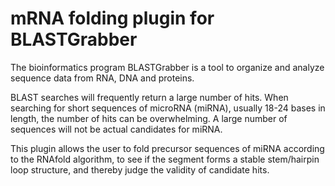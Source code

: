 mRNA folding plugin for BLASTGrabber
====================================

The bioinformatics program BLASTGrabber is a tool to organize and analyze sequence data from RNA, DNA and proteins.

BLAST searches will frequently return a large number of hits. When searching for short sequences of microRNA (miRNA), usually 18-24 bases in length, the number of hits can be overwhelming. A large number of sequences will not be actual candidates for miRNA.

This plugin allows the user to fold precursor sequences of miRNA according to the RNAfold algorithm, to see if the segment forms a stable stem/hairpin loop structure, and thereby judge the validity of candidate hits.